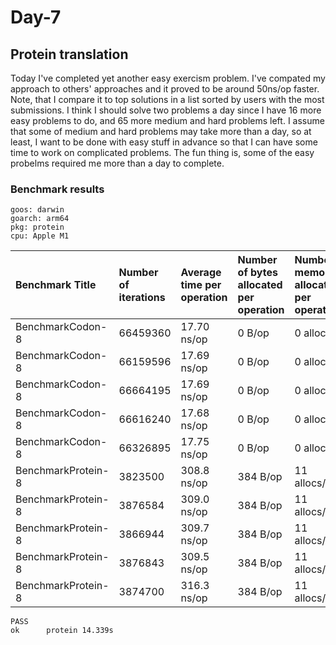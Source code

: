 # Day-7

## Protein translation

Today I've completed yet another easy exercism problem. I've compated my
approach to others' approaches and it proved to be around 50ns/op faster.
Note, that I compare it to top solutions in a list sorted by users with the most
submissions. I think I should solve two problems a day since I have 16 more easy
problems to do, and 65 more medium and hard problems left. I assume that some of
medium and hard problems may take more than a day, so at least, I want to be done
with easy stuff in advance so that I can have some time to work on complicated
problems. The fun thing is, some of the easy probelms required me more than a day
to complete.

### Benchmark results

```shell
goos: darwin
goarch: arm64
pkg: protein
cpu: Apple M1
```

|Benchmark Title            |Number of iterations|Average time per operation|Number of bytes allocated per operation|Number of memory allocations per operation
|:---|:---|:---|:---|:---
|BenchmarkCodon-8        |66459360                |17.70 ns/op             |0 B/op          |0 allocs/op
|BenchmarkCodon-8        |66159596                |17.69 ns/op             |0 B/op          |0 allocs/op
|BenchmarkCodon-8        |66664195                |17.69 ns/op             |0 B/op          |0 allocs/op
|BenchmarkCodon-8        |66616240                |17.68 ns/op             |0 B/op          |0 allocs/op
|BenchmarkCodon-8        |66326895                |17.75 ns/op             |0 B/op          |0 allocs/op
|BenchmarkProtein-8       |3823500                |308.8 ns/op           |384 B/op         |11 allocs/op
|BenchmarkProtein-8       |3876584                |309.0 ns/op           |384 B/op         |11 allocs/op
|BenchmarkProtein-8       |3866944                |309.7 ns/op           |384 B/op         |11 allocs/op
|BenchmarkProtein-8       |3876843                |309.5 ns/op           |384 B/op         |11 allocs/op
|BenchmarkProtein-8       |3874700                |316.3 ns/op           |384 B/op         |11 allocs/op

```shell
PASS
ok      protein 14.339s
```
